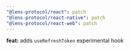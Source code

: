 ```yaml
---
"@lens-protocol/react": patch
"@lens-protocol/react-native": patch
"@lens-protocol/react-web": patch
---
```


**feat:** adds `useRefreshToken` experimental hook
